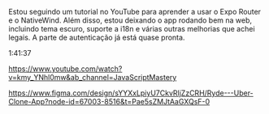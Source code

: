 Estou seguindo um tutorial no YouTube para aprender a usar o Expo Router e o NativeWind. Além disso, estou deixando o app rodando bem na web, incluindo tema escuro, suporte a i18n e várias outras melhorias que achei legais. A parte de autenticação já está quase pronta.

1:41:37

https://www.youtube.com/watch?v=kmy_YNhl0mw&ab_channel=JavaScriptMastery

https://www.figma.com/design/sYYXxLpiyU7CkvRljZzCRH/Ryde---Uber-Clone-App?node-id=67003-8516&t=Pae5sZMJtAaGXQsF-0

